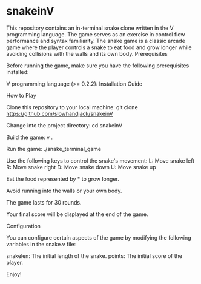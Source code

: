 # snakeinV

This repository contains an in-terminal snake clone written in the V programming language. The game serves as an exercise in control flow performance and syntax familiarity. The snake game is a classic arcade game where the player controls a snake to eat food and grow longer while avoiding collisions with the walls and its own body.
Prerequisites

Before running the game, make sure you have the following prerequisites installed:

   V programming language (>= 0.2.2): Installation Guide

How to Play

Clone this repository to your local machine:
git clone https://github.com/slowhandjack/snakeinV

Change into the project directory:
cd snakeinV

Build the game:
v .

Run the game:
./snake_terminal_game

Use the following keys to control the snake's movement:
       L: Move snake left
       R: Move snake right
       D: Move snake down
       U: Move snake up

Eat the food represented by * to grow longer.

Avoid running into the walls or your own body.

The game lasts for 30 rounds.

Your final score will be displayed at the end of the game.

Configuration

You can configure certain aspects of the game by modifying the following variables in the snake.v file:

   snakelen: The initial length of the snake.
   points: The initial score of the player.
   
   
Enjoy!

